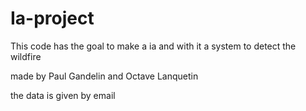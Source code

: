 # Ia-project

This code has the goal to make a ia and with it a system to detect the wildfire

made by Paul Gandelin and Octave Lanquetin

the data is given by email
